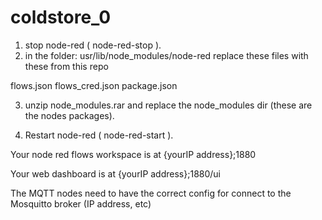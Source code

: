 coldstore_0
===========

1) stop  node-red  (  node-red-stop  ).
2) in the folder:  usr/lib/node_modules/node-red
replace these files with these from this repo

flows.json
flows_cred.json
package.json

3) unzip node_modules.rar and replace the node_modules dir  (these are the nodes packages).

4) Restart node-red (  node-red-start  ).


Your node red flows workspace is at {yourIP address};1880

Your web dashboard is at {yourIP address};1880/ui

The MQTT nodes need to have the correct config for connect to the Mosquitto broker (IP address, etc)







